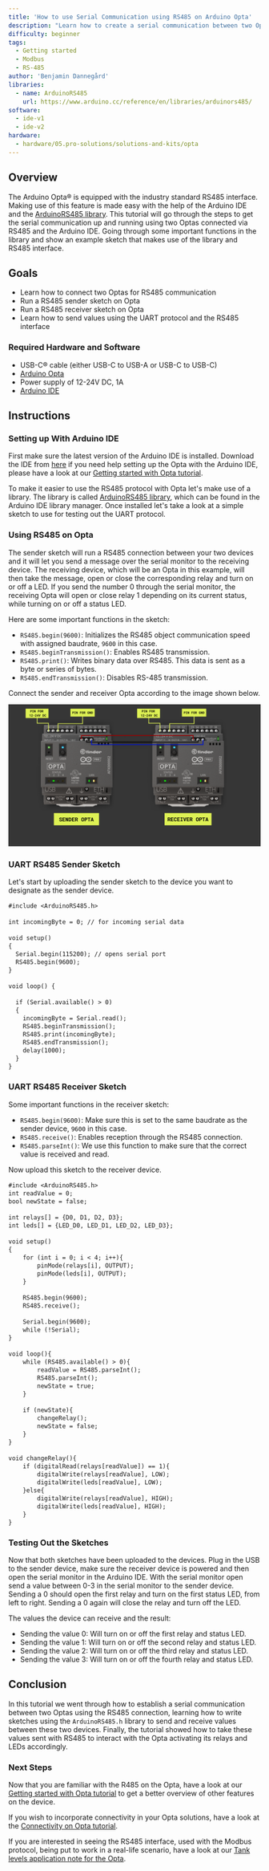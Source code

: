 ```yaml
---
title: 'How to use Serial Communication using RS485 on Arduino Opta'
description: "Learn how to create a serial communication between two Optas using RS485"
difficulty: beginner 
tags:
  - Getting started
  - Modbus
  - RS-485
author: 'Benjamin Dannegård'
libraries:
  - name: ArduinoRS485
    url: https://www.arduino.cc/reference/en/libraries/arduinors485/
software:
  - ide-v1
  - ide-v2
hardware:
  - hardware/05.pro-solutions/solutions-and-kits/opta
---
```


## Overview

The Arduino Opta® is equipped with the industry standard RS485 interface. Making use of this feature is made easy with the help of the Arduino IDE and the [ArduinoRS485 library](https://www.arduino.cc/reference/en/libraries/arduinors485/). This tutorial will go through the steps to get the serial communication up and running using two Optas connected via RS485 and the Arduino IDE. Going through some important functions in the library and show an example sketch that makes use of the library and RS485 interface.

## Goals

- Learn how to connect two Optas for RS485 communication
- Run a RS485 sender sketch on Opta
- Run a RS485 receiver sketch on Opta
- Learn how to send values using the UART protocol and the RS485 interface

### Required Hardware and Software

- USB-C® cable (either USB-C to USB-A or USB-C to USB-C)
- [Arduino Opta](https://store.arduino.cc/pages/opta)
- Power supply of 12-24V DC, 1A 
- [Arduino IDE](https://www.arduino.cc/en/software)

## Instructions

### Setting up With Arduino IDE

First make sure the latest version of the Arduino IDE is installed. Download the IDE from [here](https://www.arduino.cc/en/software) if you need help setting up the Opta with the Arduino IDE, please have a look at our [Getting started with Opta tutorial](/tutorials/opta/getting-started).

To make it easier to use the RS485 protocol with Opta let's make use of a library. The library is called [ArduinoRS485 library](https://www.arduino.cc/reference/en/libraries/arduinors485/), which can be found in the Arduino IDE library manager. Once installed let's take a look at a simple sketch to use for testing out the UART protocol.

### Using RS485 on Opta

The sender sketch will run a RS485 connection between your two devices and it will let you send a message over the serial monitor to the receiving device. The receiving device, which will be an Opta in this example, will then take the message, open or close the corresponding relay and turn on or off a LED. If you send the number 0 through the serial monitor, the receiving Opta will open or close relay 1 depending on its current status, while turning on or off a status LED.

Here are some important functions in the sketch:

- `RS485.begin(9600)`: Initializes the RS485 object communication speed with assigned baudrate, `9600` in this case.
- `RS485.beginTransmission()`: Enables RS485 transmission.
- `RS485.print()`: Writes binary data over RS485. This data is sent as a byte or series of bytes.
- `RS485.endTransmission()`: Disables RS-485 transmission.

Connect the sender and receiver Opta according to the image shown below.

![Connecting RS485 on Opta](assets/opta-modbus-connection.png)

### UART RS485 Sender Sketch

Let's start by uploading the sender sketch to the device you want to designate as the sender device.

```arduino
#include <ArduinoRS485.h>

int incomingByte = 0; // for incoming serial data

void setup()
{
  Serial.begin(115200); // opens serial port
  RS485.begin(9600);
}

void loop() {

  if (Serial.available() > 0)
  {
    incomingByte = Serial.read();
    RS485.beginTransmission();
    RS485.print(incomingByte);
    RS485.endTransmission();
    delay(1000);
  }
}
```


### UART RS485 Receiver Sketch

Some important functions in the receiver sketch:

- `RS485.begin(9600)`: Make sure this is set to the same baudrate as the sender device, `9600` in this case.
- `RS485.receive()`: Enables reception through the RS485 connection.
- `RS485.parseInt()`: We use this function to make sure that the correct value is received and read.

Now upload this sketch to the receiver device.

```arduino
#include <ArduinoRS485.h>
int readValue = 0;
bool newState = false;

int relays[] = {D0, D1, D2, D3};
int leds[] = {LED_D0, LED_D1, LED_D2, LED_D3};

void setup()
{
    for (int i = 0; i < 4; i++){
        pinMode(relays[i], OUTPUT);
        pinMode(leds[i], OUTPUT);
    }

    RS485.begin(9600);
    RS485.receive();

    Serial.begin(9600);
    while (!Serial);
}

void loop(){
    while (RS485.available() > 0){
        readValue = RS485.parseInt();
        RS485.parseInt();
        newState = true;
    }

    if (newState){
        changeRelay();
        newState = false;
    }
}

void changeRelay(){
    if (digitalRead(relays[readValue]) == 1){
        digitalWrite(relays[readValue], LOW);
        digitalWrite(leds[readValue], LOW);
    }else{
        digitalWrite(relays[readValue], HIGH);
        digitalWrite(leds[readValue], HIGH);
    }
}
```

### Testing Out the Sketches

Now that both sketches have been uploaded to the devices. Plug in the USB to the sender device, make sure the receiver device is powered and then open the serial monitor in the Arduino IDE. With the serial monitor open send a value between 0-3 in the serial monitor to the sender device. Sending a 0 should open the first relay and turn on the first status LED, from left to right. Sending a 0 again will close the relay and turn off the LED.

The values the device can receive and the result:

- Sending the value 0: Will turn on or off the first relay and status LED.
- Sending the value 1: Will turn on or off the second relay and status LED.
- Sending the value 2: Will turn on or off the third relay and status LED.
- Sending the value 3: Will turn on or off the fourth relay and status LED.

## Conclusion

In this tutorial we went through how to establish a serial communication between two Optas using the RS485 connection, learning how to write sketches using the `ArduinoRS485.h` library to send and receive values between these two devices. Finally, the tutorial showed how to take these values sent with RS485 to interact with the Opta activating its relays and LEDs accordingly.

### Next Steps

Now that you are familiar with the R485 on the Opta, have a look at our [Getting started with Opta tutorial](../getting-started-with-rs485/content.md) to get a better overview of other features on the device.

If you wish to incorporate connectivity in your Opta solutions, have a look at the [Connectivity on Opta tutorial]().

If you are interested in seeing the RS485 interface, used with the Modbus protocol, being put to work in a real-life scenario, have a look at our [Tank levels application note for the Opta]().
